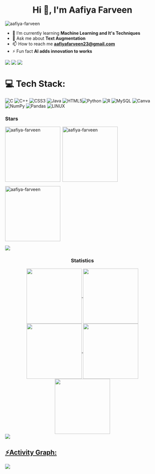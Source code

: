 <h1 align="center">Hi 👋, I'm Aafiya Farveen</h1>
<p align="left"> <img src="https://komarev.com/ghpvc/?username=aafiya-farveen&label=Profile%20views&color=0e75b6&style=flat" alt="aafiya-farveen" /> </p>


- 🌱 I’m currently learning **Machine Learning and It's Techniques**
- 💬 Ask me about **Text Augmentation**
- 📫 How to reach me **aafiyafarveen23@gmail.com**
- ⚡ Fun fact **AI adds innovation to works**

<div> <a href="https://www.linkedin.com/in/aafiya-farveen" target="_blank"><img src="https://img.shields.io/badge/LinkedIn-0077B5?style=for-the-badge&logo=linkedin&logoColor=white" target="_blank"></a>
<a href="https://github.com/aafiya-farveen" target="_blank"><img src="https://img.shields.io/badge/GitHub-100000?style=for-the-badge&logo=github&logoColor=white" target="_blank"></a>
<a href = "mailto:aafiyafarveen23@gmail.com"><img src="https://img.shields.io/badge/-Gmail-%23333?style=for-the-badge&logo=gmail&logoColor=white" target="_blank"></a>

  
# 💻 Tech Stack:
![C](https://img.shields.io/badge/c-%2300599C.svg?style=for-the-badge&logo=c&logoColor=white) ![C++](https://img.shields.io/badge/c++-%2300599C.svg?style=for-the-badge&logo=c%2B%2B&logoColor=white) 
![CSS3](https://img.shields.io/badge/css3-%231572B6.svg?style=for-the-badge&logo=css3&logoColor=white) ![Java](https://img.shields.io/badge/java-%23ED8B00.svg?style=for-the-badge&logo=java&logoColor=white)
![HTML5](https://img.shields.io/badge/html5-%23E34F26.svg?style=for-the-badge&logo=html5&logoColor=white)![Python](https://img.shields.io/badge/python-3670A0?style=for-the-badge&logo=python&logoColor=ffdd54) 
![R](https://img.shields.io/badge/r-%23276DC3.svg?style=for-the-badge&logo=r&logoColor=white) ![MySQL](https://img.shields.io/badge/mysql-%2300f.svg?style=for-the-badge&logo=mysql&logoColor=white) 
![Canva](https://img.shields.io/badge/Canva-%2300C4CC.svg?style=for-the-badge&logo=Canva&logoColor=white) ![NumPy](https://img.shields.io/badge/numpy-%23013243.svg?style=for-the-badge&logo=numpy&logoColor=white) 
![Pandas](https://img.shields.io/badge/pandas-%23150458.svg?style=for-the-badge&logo=pandas&logoColor=white) ![LINUX](https://img.shields.io/badge/Linux-FCC624?style=for-the-badge&logo=linux&logoColor=black) 
<h3 align="left">Stars</h3>
<img align="left" height="180em" src="https://github-readme-stats.vercel.app/api/top-langs/?username=aafiya-farveen&layout=compact&theme=dark" alt=aafiya-farveen />

<p>&nbsp;<img align="center" height="180em" src="https://github-readme-stats.vercel.app/api?username=aafiya-farveen&show_icons=true&locale=en&theme=dark" alt="aafiya-farveen" /></p>

<p><img align="center" height="180em" src="https://github-readme-streak-stats.herokuapp.com/?user=aafiya-farveen&theme=dark" alt="aafiya-farveen" /></p>

<img src="https://user-images.githubusercontent.com/73097560/115834477-dbab4500-a447-11eb-908a-139a6edaec5c.gif"><h3 align="center">Statistics</h3>
<div align="center">
<a href="https://github.com/aafiya-farveen">
<img align="center" src="http://github-profile-summary-cards.vercel.app/api/cards/stats?username=aafiya-farveen&theme=2077" height="180em" />
<img align="center" src="http://github-profile-summary-cards.vercel.app/api/cards/most-commit-language?username=aafiya-farveen&theme=2077" height="180em" />
<img align="center" src="http://github-profile-summary-cards.vercel.app/api/cards/repos-per-language?username=aafiya-farveen&theme=2077" height="180em" />
<img align="center" src="http://github-profile-summary-cards.vercel.app/api/cards/productive-time?username=aafiya-farveen&theme=2077" height="180em" />
<img align="center" src="http://github-profile-summary-cards.vercel.app/api/cards/profile-details?username=aafiya-farveen&theme=2077" height="180em" />
</div>
<img src="https://user-images.githubusercontent.com/73097560/115834477-dbab4500-a447-11eb-908a-139a6edaec5c.gif"><h2 align="left">⚡Activity Graph:</h2>
<img align="center" src="https://github-readme-activity-graph.vercel.app/graph?username=aafiya-farveen&theme=github"/>
